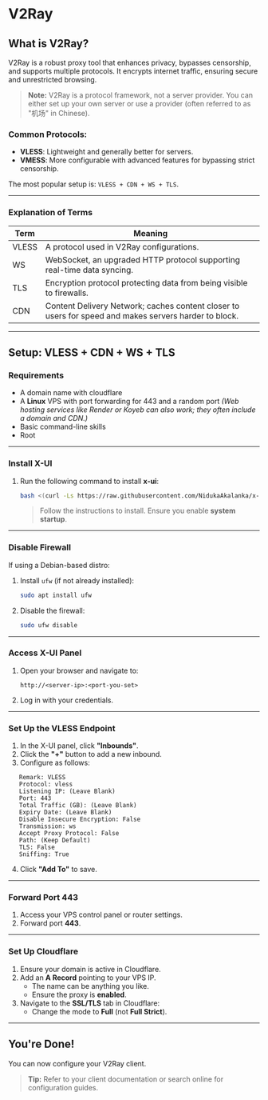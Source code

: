 # V2Ray

## What is V2Ray?

V2Ray is a robust proxy tool that enhances privacy, bypasses censorship, and supports multiple protocols. It encrypts internet traffic, ensuring secure and unrestricted browsing.

> **Note:** V2Ray is a protocol framework, not a server provider. You can either set up your own server or use a provider (often referred to as "机场" in Chinese).

### Common Protocols:
- **VLESS**: Lightweight and generally better for servers.
- **VMESS**: More configurable with advanced features for bypassing strict censorship.

The most popular setup is: `VLESS + CDN + WS + TLS`.

---

### Explanation of Terms

| Term   | Meaning                                                                 |
|--------|-------------------------------------------------------------------------|
| VLESS  | A protocol used in V2Ray configurations.                                |
| WS     | WebSocket, an upgraded HTTP protocol supporting real-time data syncing. |
| TLS    | Encryption protocol protecting data from being visible to firewalls.    |
| CDN    | Content Delivery Network; caches content closer to users for speed and makes servers harder to block. |

---

## Setup: **VLESS + CDN + WS + TLS**

### Requirements
- A domain name with cloudflare
- A **Linux** VPS with port forwarding for 443 and a random port
  *(Web hosting services like Render or Koyeb can also work; they often include a domain and CDN.)*
- Basic command-line skills
- Root

---

### Install X-UI
1. Run the following command to install **x-ui**:
   ```bash
   bash <(curl -Ls https://raw.githubusercontent.com/NidukaAkalanka/x-ui-english/master/install.sh)
   ```
   > Follow the instructions to install. Ensure you enable **system startup**.

---

### Disable Firewall
If using a Debian-based distro:

1. Install `ufw` (if not already installed):
   ```bash
   sudo apt install ufw
   ```
2. Disable the firewall:
   ```bash
   sudo ufw disable
   ```

---

### Access X-UI Panel
1. Open your browser and navigate to:
   ```
   http://<server-ip>:<port-you-set>
   ```
2. Log in with your credentials.

---

### Set Up the VLESS Endpoint
1. In the X-UI panel, click **"Inbounds"**.
2. Click the **"+"** button to add a new inbound.
3. Configure as follows:
```plaintext
   Remark: VLESS
   Protocol: vless
   Listening IP: (Leave Blank)
   Port: 443
   Total Traffic (GB): (Leave Blank)
   Expiry Date: (Leave Blank)
   Disable Insecure Encryption: False
   Transmission: ws
   Accept Proxy Protocol: False
   Path: (Keep Default)
   TLS: False
   Sniffing: True
```
4. Click **"Add To"** to save.

---

### Forward Port 443
1. Access your VPS control panel or router settings.
2. Forward port **443**.

---

### Set Up Cloudflare
1. Ensure your domain is active in Cloudflare.
2. Add an **A Record** pointing to your VPS IP.
   - The name can be anything you like.
   - Ensure the proxy is **enabled**.
3. Navigate to the **SSL/TLS** tab in Cloudflare:
   - Change the mode to **Full** (not **Full Strict**).

---

## You're Done!
You can now configure your V2Ray client.

> **Tip:** Refer to your client documentation or search online for configuration guides.
